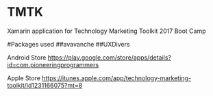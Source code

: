 # TMTK
Xamarin application for Technology Marketing Toolkit 2017 Boot Camp

#Packages used
##avavanche 
##UXDivers

Android Store
https://play.google.com/store/apps/details?id=com.pioneeringprogrammers

Apple Store
https://itunes.apple.com/app/technology-marketing-toolkit/id1231166075?mt=8
